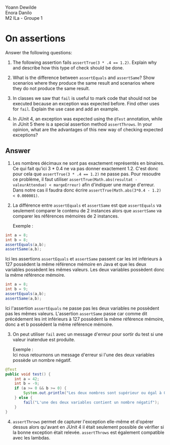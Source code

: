 Yoann Dewilde  
Enora Danilo  
M2 ILa - Groupe 1  

# On assertions

Answer the following questions:

1. The following assertion fails `assertTrue(3 * .4 == 1.2)`. Explain why and describe how this type of check should be done.

2. What is the difference between `assertEquals` and `assertSame`? Show scenarios where they produce the same result and scenarios where they do not produce the same result.

3. In classes we saw that `fail` is useful to mark code that should not be executed because an exception was expected before. Find other uses for `fail`. Explain the use case and add an example.

4. In JUnit 4, an exception was expected using the `@Test` annotation, while in JUnit 5 there is a special assertion method `assertThrows`. In your opinion, what are the advantages of this new way of checking expected exceptions?

## Answer

1. Les nombres décimaux ne sont pas exactement représentés en binaires. Ce qui fait qu'ici 3 * 0.4 ne va pas donner exactement 1.2. C'est donc pour cela que `assertTrue(3 * .4 == 1.2)` ne passe pas. Pour resoudre ce problème, il faut utiliser `assertTrue(Math.abs(resultat - valeurAttendue) < margeErreur)` afin d'indiquer une marge d'erreur. Dans notre cas il faudra donc écrire `assertTrue(Math.abs(3*0.4 - 1.2) < 0.000001)`.

2. La différence entre `assertEquals` et `assertSame` est que `assertEquals` va seulement comparer le contenu de 2 instances alors que `assertSame` va comparer les références mémoires de 2 instances.
    
    Exemple :

```Java
int a = 8;
int b = 8;
assertEquals(a,b);
assertSame(a,b);
```
Ici les assertions `assertEquals` et `assertSame` passent car les int inférieurs à 127 possèdent la même référence mémoire en Java et que les deux variables possèdent les mêmes valeurs. Les deux variables possèdent donc la même référence mémoire.

```Java
int a = 8;
int b = 9;
assertEquals(a,b);
assertSame(a,b);
```

Ici l'assertion `assertEquals` ne passe pas les deux variables ne possèdent pas les mêmes valeurs.
L'assertion `assertSame` passe car comme dit précédement les int inférieurs à 127 possèdent la même référence mémoire, donc a et b possèdent la même référence mémoire.


3. On peut utiliser `fail` avec un message d'erreur pour sortir du test si une valeur inatendue est produite.

    Exemple :  
    Ici nous retournons un message d'erreur si l'une des deux variables possède un nombre négatif.

```Java
@Test
public void test() {
    int a = 42;
    int b = -9;
    if (a >= 0 && b >= 0) {
        System.out.println("Les deux nombres sont supérieur ou égal à 0");
    } else {
        fail("L'une des deux variables contient un nombre négatif");
    }
}
```

4. `assertThrows` permet de capturer l'exception elle-même et d'opérer dessus alors qu'avant en JUnit 4 il était seulement possible de vérifier si la bonne exception était relevée. `assertThrows` est également compatible avec les lambdas.
